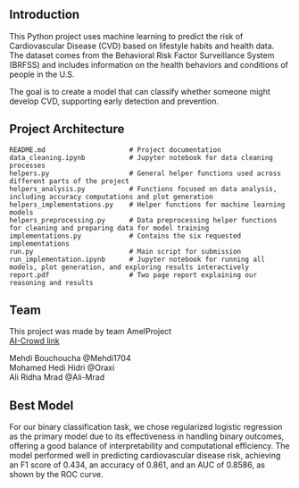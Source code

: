 ## Introduction

This Python project uses machine learning to predict the risk of Cardiovascular Disease (CVD) based on lifestyle habits and health data. The dataset comes from the Behavioral Risk Factor Surveillance System (BRFSS) and includes information on the health behaviors and conditions of people in the U.S.

The goal is to create a model that can classify whether someone might develop CVD, supporting early detection and prevention.

## Project Architecture
```
README.md                     # Project documentation
data_cleaning.ipynb           # Jupyter notebook for data cleaning processes
helpers.py                    # General helper functions used across different parts of the project
helpers_analysis.py           # Functions focused on data analysis, including accuracy computations and plot generation
helpers_implementations.py    # Helper functions for machine learning models
helpers_preprocessing.py      # Data preprocessing helper functions for cleaning and preparing data for model training
implementations.py            # Contains the six requested implementations
run.py                        # Main script for submission
run_implementation.ipynb      # Jupyter notebook for running all models, plot generation, and exploring results interactively
report.pdf                    # Two page report explaining our reasoning and results
```
## Team
This project was made by team AmelProject  
[AI-Crowd link](https://www.aicrowd.com/challenges/epfl-machine-learning-project-1/teams/amel_project)  

Mehdi Bouchoucha            @Mehdi1704  
Mohamed Hedi Hidri          @Oraxi  
Ali Ridha Mrad              @Ali-Mrad

## Best Model

For our binary classification task, we chose regularized logistic regression as the primary model due to its effectiveness in handling binary outcomes, offering a good balance of interpretability and computational efficiency. The model performed well in predicting cardiovascular disease risk, achieving an F1 score of 0.434, an accuracy of 0.861, and an AUC of 0.8586, as shown by the ROC curve.
